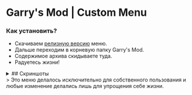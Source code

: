 # Garry's Mod | Custom Menu

### Как установить?

- Скачиваем [релизную версию](https://github.com/Nexeonenn/custom_menu/releases) меню.
- Дальше переходим в корневую папку Garry's Mod.
- Содержимое архива скидываете туда.
- Радуетесь жизни!

<details>
<summary>
## Скриншоты
</summary>
![](https://raw.githubusercontent.com/Nexeonenn/custom_menu/refs/heads/main/screenshots/startup.png)
![](https://raw.githubusercontent.com/Nexeonenn/custom_menu/refs/heads/main/screenshots/mainmenu.png)
![](https://raw.githubusercontent.com/Nexeonenn/custom_menu/refs/heads/main/screenshots/startgame.png)
![](https://raw.githubusercontent.com/Nexeonenn/custom_menu/refs/heads/main/screenshots/serverlist.png)
![](https://raw.githubusercontent.com/Nexeonenn/custom_menu/refs/heads/main/screenshots/addons.png)
![](https://raw.githubusercontent.com/Nexeonenn/custom_menu/refs/heads/main/screenshots/console.png)
![](https://raw.githubusercontent.com/Nexeonenn/custom_menu/refs/heads/main/screenshots/settings.png)
![](https://raw.githubusercontent.com/Nexeonenn/custom_menu/refs/heads/main/screenshots/loading.png)
</details>
> Это меню делалось исключительно для собственного пользования и любые изменение делались лишь для упрощения себе жизни.

